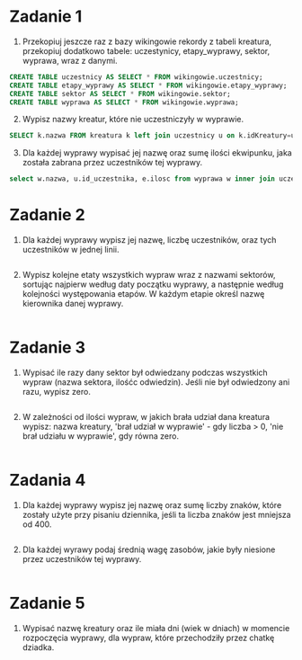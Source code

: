 # Zadanie 1
1. Przekopiuj jeszcze raz z bazy wikingowie rekordy z tabeli kreatura, przekopiuj dodatkowo tabele: uczestynicy, etapy_wyprawy, sektor, wyprawa, wraz z danymi.
```sql
CREATE TABLE uczestnicy AS SELECT * FROM wikingowie.uczestnicy;
CREATE TABLE etapy_wyprawy AS SELECT * FROM wikingowie.etapy_wyprawy;
CREATE TABLE sektor AS SELECT * FROM wikingowie.sektor;
CREATE TABLE wyprawa AS SELECT * FROM wikingowie.wyprawa;
```
2. Wypisz nazwy kreatur, które nie uczestniczyły w wyprawie.
```sql
SELECT k.nazwa FROM kreatura k left join uczestnicy u on k.idKreatury=u.id_uczestnika WHERE u.id_wyprawy IS NULL;
```
3. Dla każdej wyprawy wypisać jej nazwę oraz sumę ilości ekwipunku, jaka została zabrana przez uczestników tej wyprawy.
```sql
select w.nazwa, u.id_uczestnika, e.ilosc from wyprawa w inner join uczestnicy u on w.id_wyprawy=u.id_wyprawy inner join kreatura k on u.id_uczestnika=k.idKreatury inner join ekwipunek e on k.idKreatury=e.idKreatury;
```
# Zadanie 2
1. Dla każdej wyprawy wypisz jej nazwę, liczbę uczestników, oraz tych uczestników w jednej linii.
```sql

```
2. Wypisz kolejne etaty wszystkich wypraw wraz z nazwami sektorów, sortując najpierw według daty początku wyprawy, a następnie według kolejności występowania etapów. W każdym etapie określ nazwę kierownika danej wyprawy.
```sql

```
# Zadanie 3
1. Wypisać ile razy dany sektor był odwiedzany podczas wszystkich wypraw (nazwa sektora, ilośćc odwiedzin). Jeśli nie był odwiedzony ani razu, wypisz zero.
```sql

```
2. W zależności od ilości wypraw, w jakich brała udział dana kreatura wypisz: nazwa kreatury,
'brał udział w wyprawie' - gdy liczba > 0, 'nie brał udziału w wyprawie', gdy równa zero.
```sql

```
# Zadania 4
1. Dla każdej wyprawy wypisz jej nazwę oraz sumę liczby znaków, które zostały użyte przy pisaniu dziennika, jeśli ta liczba znaków jest mniejsza od 400.
```sql
```
2. Dla każdej wyrawy podaj średnią wagę zasobów, jakie były niesione przez uczestników tej wyprawy.
```sql
```
# Zadanie 5
1. Wypisać nazwę kreatury oraz ile miała dni (wiek w dniach) w momencie rozpoczęcia wyprawy, dla wypraw, które przechodziły przez chatkę dziadka.
```sql
```
